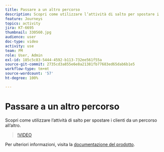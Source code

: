 ```yaml
---
title: Passare a un altro percorso
description: Scopri come utilizzare l’attività di salto per spostare i clienti da un percorso all’altro.
feature: Journeys
topics: activity
jira: KT-6695
thumbnail: 330560.jpg
audience: user
doc-type: video
activity: use
team: PM
role: User, Admin
exl-id: 185c5c83-5444-4592-b113-732ee561f55a
source-git-commit: 2735cd3a855e6e8a21381fb77683ed65dab6b1e5
workflow-type: tm+mt
source-wordcount: '57'
ht-degree: 100%

---
```


# Passare a un altro percorso

Scopri come utilizzare l’attività di salto per spostare i clienti da un percorso all’altro.

>[!VIDEO](https://video.tv.adobe.com/v/330560?quality=12&learn=on)

Per ulteriori informazioni, visita la [documentazione del prodotto](https://experienceleague.adobe.com/docs/journeys/using/building-journeys/about-journey-building/action-activities/jump.html?lang=it#building-journeys).
